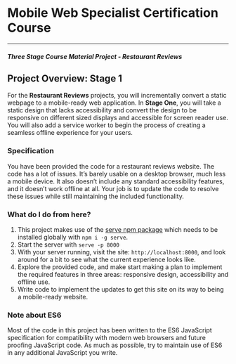 # Mobile Web Specialist Certification Course
---
#### _Three Stage Course Material Project - Restaurant Reviews_

## Project Overview: Stage 1

For the **Restaurant Reviews** projects, you will incrementally convert a static webpage to a mobile-ready web application. In **Stage One**, you will take a static design that lacks accessibility and convert the design to be responsive on different sized displays and accessible for screen reader use. You will also add a service worker to begin the process of creating a seamless offline experience for your users.

### Specification

You have been provided the code for a restaurant reviews website. The code has a lot of issues. It’s barely usable on a desktop browser, much less a mobile device. It also doesn’t include any standard accessibility features, and it doesn’t work offline at all. Your job is to update the code to resolve these issues while still maintaining the included functionality. 

### What do I do from here?

1. This project makes use of the [serve npm package](https://www.npmjs.com/package/serve)  which needs to be installed globally with `npm i -g serve`.
2. Start the server with `serve -p 8000`
3. With your server running, visit the site: `http://localhost:8000`, and look around for a bit to see what the current experience looks like.  
4. Explore the provided code, and make start making a plan to implement the required features in three areas: responsive design, accessibility and offline use.  
5. Write code to implement the updates to get this site on its way to being a mobile-ready website.

### Note about ES6

Most of the code in this project has been written to the ES6 JavaScript specification for compatibility with modern web browsers and future proofing JavaScript code. As much as possible, try to maintain use of ES6 in any additional JavaScript you write. 



